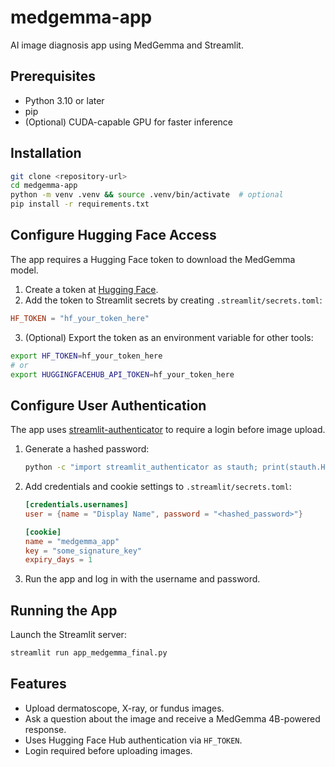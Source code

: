 # medgemma-app

AI image diagnosis app using MedGemma and Streamlit.

## Prerequisites

- Python 3.10 or later
- pip
- (Optional) CUDA-capable GPU for faster inference

## Installation

```bash
git clone <repository-url>
cd medgemma-app
python -m venv .venv && source .venv/bin/activate  # optional
pip install -r requirements.txt
```

## Configure Hugging Face Access

The app requires a Hugging Face token to download the MedGemma model.

1. Create a token at [Hugging Face](https://huggingface.co/settings/tokens).
2. Add the token to Streamlit secrets by creating `.streamlit/secrets.toml`:

```toml
HF_TOKEN = "hf_your_token_here"
```

3. (Optional) Export the token as an environment variable for other tools:

```bash
export HF_TOKEN=hf_your_token_here
# or
export HUGGINGFACEHUB_API_TOKEN=hf_your_token_here
```

## Configure User Authentication

The app uses [streamlit-authenticator](https://github.com/mkhorasani/Streamlit-Authenticator) to require a login before image upload.

1. Generate a hashed password:

   ```bash
   python -c "import streamlit_authenticator as stauth; print(stauth.Hasher(['your_password']).generate()[0])"
   ```

2. Add credentials and cookie settings to `.streamlit/secrets.toml`:

   ```toml
   [credentials.usernames]
   user = {name = "Display Name", password = "<hashed_password>"}

   [cookie]
   name = "medgemma_app"
   key = "some_signature_key"
   expiry_days = 1
   ```

3. Run the app and log in with the username and password.

## Running the App

Launch the Streamlit server:

```bash
streamlit run app_medgemma_final.py
```

## Features

- Upload dermatoscope, X-ray, or fundus images.
- Ask a question about the image and receive a MedGemma 4B-powered response.
- Uses Hugging Face Hub authentication via `HF_TOKEN`.
- Login required before uploading images.

